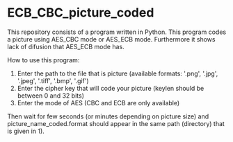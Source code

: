 # ECB_CBC_picture_coded
This repository consists of a program written in Python. This program codes a picture using AES_CBC mode or AES_ECB mode.
Furthermore it shows lack of difusion that AES_ECB mode has.

How to use this program:
1) Enter the path to the file that is picture (available formats: '.png', '.jpg', '.jpeg', '.tiff', '.bmp', '.gif')
2) Enter the cipher key that will code your picture (keylen should be between 0 and 32 bits)
3) Enter the mode of AES (CBC and ECB are only available)

Then wait for few seconds (or minutes depending on picture size) and picture_name_coded.format should appear in the same path
(directory) that is given in 1).
